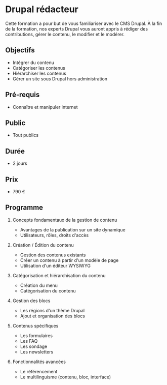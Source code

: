 # Drupal rédacteur

Cette formation a pour but de vous familiariser avec le CMS Drupal. À la fin de la formation, nos experts Drupal vous auront appris à rédiger des contributions, gérer le contenu, le modifier et le modérer.

## Objectifs

   * Intégrer du contenu
   * Catégoriser les contenus
   * Hiérarchiser les contenus
   * Gérer un site sous Drupal hors administration

## Pré-requis

   * Connaître et manipuler internet

## Public

  * Tout publics

## Durée

* 2 jours

## Prix

* 790 €

## Programme

1. Concepts fondamentaux de la gestion de contenu
    * Avantages de la publication sur un site dynamique
    * Utilisateurs, rôles, droits d'accès

2. Création / Édition du contenu
    * Gestion des contenus existants
    * Créer un contenu à partir d'un modèle de page
    * Utilisation d'un éditeur WYSIWYG

3. Catégorisation et hiérarchisation du contenu
    * Création du menu
    * Catégorisation du contenu

4. Gestion des blocs
    * Les régions d'un thème Drupal
    * Ajout et organisation des blocs

5. Contenus spécifiques
    * Les formulaires
    * Les FAQ
    * Les sondage
    * Les newsletters

6. Fonctionnalités avancées
    * Le référencement
    * Le multilinguisme (contenu, bloc, interface)


